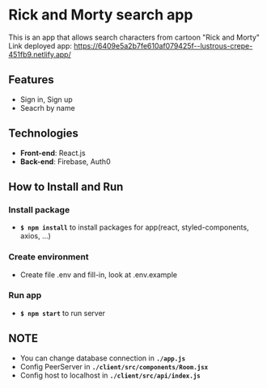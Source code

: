 # Rick and Morty search app

This is an app that allows search characters from cartoon "Rick and Morty"
<br />
Link deployed app: https://6409e5a2b7fe610af079425f--lustrous-crepe-451fb9.netlify.app/

## Features

- Sign in, Sign up
- Seacrh by name

## Technologies

- **Front-end**: React.js
- **Back-end**: Firebase, Auth0

## How to Install and Run

### Install package

- **`$ npm install`** to install packages for app(react, styled-components, axios, ...)

### Create environment

- Create file .env and fill-in, look at .env.example

### Run app

- **`$ npm start`** to run server

## NOTE

- You can change database connection in **`./app.js`**
- Config PeerServer in **`./client/src/components/Room.jsx`**
- Config host to localhost in **`./client/src/api/index.js`**
